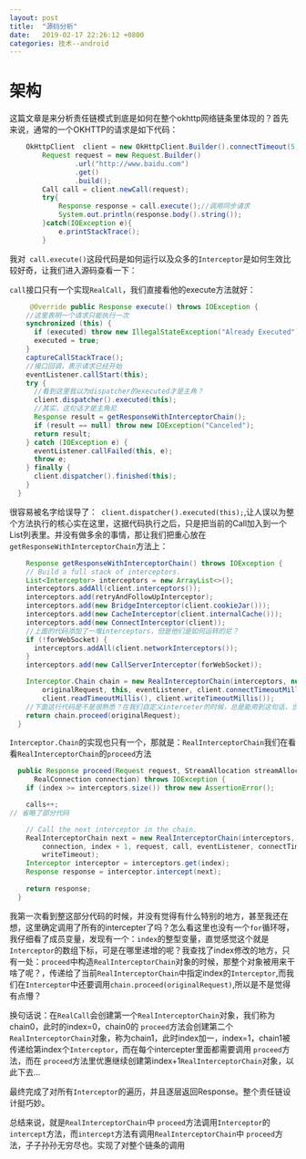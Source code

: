 ```yaml
---
layout: post
title:  "源码分析"
date:   2019-02-17 22:26:12 +0800
categories: 技术--android
---
```



# 架构
这篇文章是来分析责任链模式到底是如何在整个okhttp网络链条里体现的？首先来说，通常的一个OKHTTP的请求是如下代码：

```java
    OkHttpClient  client = new OkHttpClient.Builder().connectTimeout(5, TimeUnit.SECONDS).build();
        Request request = new Request.Builder()
                .url("http://www.baidu.com")
                .get()
                .build();
        Call call = client.newCall(request);
        try{
            Response response = call.execute();//调用同步请求
            System.out.println(response.body().string());
        }catch(IOException e){
            e.printStackTrace();
        }
```
我对`` call.execute()``这段代码是如何运行以及众多的``Interceptor``是如何生效比较好奇，让我们进入源码查看一下：

``call``接口只有一个实现``RealCall``，我们直接看他的execute方法就好：

```java
     @Override public Response execute() throws IOException {
    //这里表明一个请求只能执行一次
    synchronized (this) {
      if (executed) throw new IllegalStateException("Already Executed");
      executed = true;
    }
    captureCallStackTrace();
    //接口回调，表示请求已经开始
    eventListener.callStart(this);
    try {
      //看到这里我以为dispatcher的executed才是主角？
      client.dispatcher().executed(this);
      //其实，这句话才是主角尼
      Response result = getResponseWithInterceptorChain();
      if (result == null) throw new IOException("Canceled");
      return result;
    } catch (IOException e) {
      eventListener.callFailed(this, e);
      throw e;
    } finally {
      client.dispatcher().finished(this);
    }
  }
```
很容易被名字给误导了：`` client.dispatcher().executed(this);``,让人误以为整个方法执行的核心实在这里，这据代码执行之后，只是把当前的Call加入到一个List列表里。并没有做多余的事情，那让我们把重心放在``getResponseWithInterceptorChain``方法上：

```java
    Response getResponseWithInterceptorChain() throws IOException {
    // Build a full stack of interceptors.
    List<Interceptor> interceptors = new ArrayList<>();
    interceptors.addAll(client.interceptors());
    interceptors.add(retryAndFollowUpInterceptor);
    interceptors.add(new BridgeInterceptor(client.cookieJar()));
    interceptors.add(new CacheInterceptor(client.internalCache()));
    interceptors.add(new ConnectInterceptor(client));
    //上面的代码添加了一堆interceptors，但是他们是如何运转的尼？
    if (!forWebSocket) {
      interceptors.addAll(client.networkInterceptors());
    }
    interceptors.add(new CallServerInterceptor(forWebSocket));

    Interceptor.Chain chain = new RealInterceptorChain(interceptors, null, null, null, 0,
        originalRequest, this, eventListener, client.connectTimeoutMillis(),
        client.readTimeoutMillis(), client.writeTimeoutMillis());
    //下面这行代码是不是很熟悉？在我们自定义interceter的时候，总是能用到这句话，当然这也是责任链最大的体现
    return chain.proceed(originalRequest);
  }
```
```Interceptor.Chain```的实现也只有一个，那就是：```RealInterceptorChain```我们在看看```RealInterceptorChain```的``proceed``方法
```java
  public Response proceed(Request request, StreamAllocation streamAllocation, HttpCodec httpCodec,
      RealConnection connection) throws IOException {
    if (index >= interceptors.size()) throw new AssertionError();

    calls++;
// 省略了部分代码

    // Call the next interceptor in the chain.
    RealInterceptorChain next = new RealInterceptorChain(interceptors, streamAllocation, httpCodec,
        connection, index + 1, request, call, eventListener, connectTimeout, readTimeout,
        writeTimeout);
    Interceptor interceptor = interceptors.get(index);
    Response response = interceptor.intercept(next);
  
    return response;
  }
```
我第一次看到整这部分代码的时候，并没有觉得有什么特别的地方，甚至我还在想，这里确定调用了所有的intercepter了吗？怎么看这里也没有一个``for``循环呀，我仔细看了成员变量，发现有一个：``index``的整型变量，直觉感觉这个就是``Interceptor``的数组下标，可是在哪里递增的呢？我查找了index修改的地方，只有一处：``proceed``中构造``RealInterceptorChain``对象的时候，那整个对象被用来干啥了呢？，传递给了当前``RealInterceptorChain``中指定index的``Interceptor``,而我们在``Interceptor``中还要调用``chain.proceed(originalRequest)``,所以是不是觉得有点懵？

换句话说：在``RealCall``会创建第一个``RealInterceptorChain``对象，我们称为chain0，此时的index=0，chain0的 ``proceed``方法会创建第二个``RealInterceptorChain``对象，称为chain1，此时index加一，index=1，chain1被传递给第index个``Interceptor``，而在每个intercepter里面都需要调用 ``proceed``方法，而在 ``proceed``方法里优惠继续创建第index+1``RealInterceptorChain``对象，以此下去...

最终完成了对所有``Interceptor``的遍历，并且逐层返回Response。整个责任链设计挺巧妙。

总结来说，就是``RealInterceptorChain``中 ``proceed``方法调用``Interceptor``的``intercept``方法，而``intercept``方法有调用``RealInterceptorChain``中 ``proceed``方法，子子孙孙无穷尽也。实现了对整个链条的调用